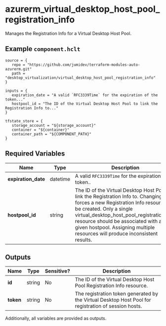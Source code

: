 # azurerm_virtual_desktop_host_pool_registration_info

Manages the Registration Info for a Virtual Desktop Host Pool.

## Example `component.hclt`

```hcl
source = {
   repo = "https://github.com/jumidev/terraform-modules-auto-azurerm.git"   
   path = "desktop_virtualization/virtual_desktop_host_pool_registration_info"   
}

inputs = {
   expiration_date = "A valid `RFC3339Time` for the expiration of the token..."   
   hostpool_id = "The ID of the Virtual Desktop Host Pool to link the Registration Info to..."   
}

tfstate_store = {
   storage_account = "${storage_account}"   
   container = "${container}"   
   container_path = "${COMPONENT_PATH}"   
}

```

## Required Variables

| Name | Type |  Description |
| ---- | --------- |  ----------- |
| **expiration_date** | datetime |  A valid `RFC3339Time` for the expiration of the token.. | 
| **hostpool_id** | string |  The ID of the Virtual Desktop Host Pool to link the Registration Info to. Changing this forces a new Registration Info resource to be created. Only a single virtual_desktop_host_pool_registration_info resource should be associated with a given hostpool. Assigning multiple resources will produce inconsistent results. | 



## Outputs

| Name | Type | Sensitive? | Description |
| ---- | ---- | --------- | --------- |
| **id** | string | No  | The ID of the Virtual Desktop Host Pool Registration Info resource. | 
| **token** | string | No  | The registration token generated by the Virtual Desktop Host Pool for registration of session hosts. | 

Additionally, all variables are provided as outputs.
